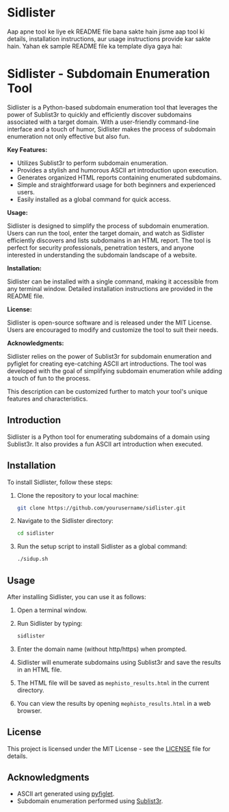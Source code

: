 # Sidlister
Aap apne tool ke liye ek README file bana sakte hain jisme aap tool ki details, installation instructions, aur usage instructions provide kar sakte hain. Yahan ek sample README file ka template diya gaya hai:

# Sidlister - Subdomain Enumeration Tool

Sidlister is a Python-based subdomain enumeration tool that leverages the power of Sublist3r to quickly and efficiently discover subdomains associated with a target domain. With a user-friendly command-line interface and a touch of humor, Sidlister makes the process of subdomain enumeration not only effective but also fun.

**Key Features:**

- Utilizes Sublist3r to perform subdomain enumeration.
- Provides a stylish and humorous ASCII art introduction upon execution.
- Generates organized HTML reports containing enumerated subdomains.
- Simple and straightforward usage for both beginners and experienced users.
- Easily installed as a global command for quick access.

**Usage:**

Sidlister is designed to simplify the process of subdomain enumeration. Users can run the tool, enter the target domain, and watch as Sidlister efficiently discovers and lists subdomains in an HTML report. The tool is perfect for security professionals, penetration testers, and anyone interested in understanding the subdomain landscape of a website.

**Installation:**

Sidlister can be installed with a single command, making it accessible from any terminal window. Detailed installation instructions are provided in the README file.

**License:**

Sidlister is open-source software and is released under the MIT License. Users are encouraged to modify and customize the tool to suit their needs.

**Acknowledgments:**

Sidlister relies on the power of Sublist3r for subdomain enumeration and pyfiglet for creating eye-catching ASCII art introductions. The tool was developed with the goal of simplifying subdomain enumeration while adding a touch of fun to the process.

This description can be customized further to match your tool's unique features and characteristics.

## Introduction

Sidlister is a Python tool for enumerating subdomains of a domain using Sublist3r. It also provides a fun ASCII art introduction when executed.

## Installation

To install Sidlister, follow these steps:

1. Clone the repository to your local machine:

   ```bash
   git clone https://github.com/yourusername/sidlister.git
   ```

2. Navigate to the Sidlister directory:

   ```bash
   cd sidlister
   ```

3. Run the setup script to install Sidlister as a global command:

   ```bash
   ./sidup.sh
   ```

## Usage

After installing Sidlister, you can use it as follows:

1. Open a terminal window.

2. Run Sidlister by typing:

   ```bash
   sidlister
   ```

3. Enter the domain name (without http/https) when prompted.

4. Sidlister will enumerate subdomains using Sublist3r and save the results in an HTML file.

5. The HTML file will be saved as `mephisto_results.html` in the current directory.

6. You can view the results by opening `mephisto_results.html` in a web browser.

## License

This project is licensed under the MIT License - see the [LICENSE](https://github.com/Siddharth0kumar/Sidlister/blob/main/LICENSE) file for details.

## Acknowledgments

- ASCII art generated using [pyfiglet](https://pypi.org/project/pyfiglet/).
- Subdomain enumeration performed using [Sublist3r](https://github.com/aboul3la/Sublist3r).

```
